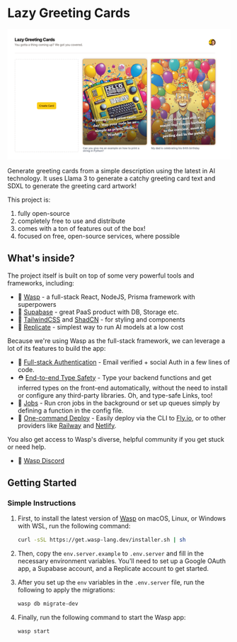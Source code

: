 # Lazy Greeting Cards

![Lazy Greeting Cards](./screenshot.png)

Generate greeting cards from a simple description using the latest in AI technology. It uses Llama 3 to generate a catchy greeting card text and SDXL to generate the greeting card artwork!

This project is:

1. fully open-source
2. completely free to use and distribute
3. comes with a ton of features out of the box!
4. focused on free, open-source services, where possible

## What's inside?

The project itself is built on top of some very powerful tools and frameworks, including:

- 🐝 [Wasp](https://wasp-lang.dev) - a full-stack React, NodeJS, Prisma framework with superpowers
- 🚀 [Supabase](https://supabase.com/) - great PaaS product with DB, Storage etc.
- 💅 [TailwindCSS](https://tailwindcss.com) and [ShadCN](https://ui.shadcn.com/) - for styling and components
- 🤖 [Replicate](https://replicate.com/) - simplest way to run AI models at a low cost

Because we're using Wasp as the full-stack framework, we can leverage a lot of its features to build the app:

- 🔐 [Full-stack Authentication](https://wasp-lang.dev/docs/auth/overview) - Email verified + social Auth in a few lines of code.
- ⛑ [End-to-end Type Safety](https://wasp-lang.dev/docs/data-model/operations/overview) - Type your backend functions and get inferred types on the front-end automatically, without the need to install or configure any third-party libraries. Oh, and type-safe Links, too!
- 🤖 [Jobs](https://wasp-lang.dev/docs/advanced/jobs) - Run cron jobs in the background or set up queues simply by defining a function in the config file.
- 🚀 [One-command Deploy](https://wasp-lang.dev/docs/advanced/deployment/overview) - Easily deploy via the CLI to [Fly.io](https://fly.io), or to other providers like [Railway](https://railway.app) and [Netlify](https://netlify.com).

You also get access to Wasp's diverse, helpful community if you get stuck or need help.
- 🤝 [Wasp Discord](https://discord.gg/aCamt5wCpS)

## Getting Started

### Simple Instructions

1. First, to install the latest version of [Wasp](https://wasp.sh/) on macOS, Linux, or Windows with WSL, run the following command:
    ```bash
    curl -sSL https://get.wasp-lang.dev/installer.sh | sh
    ```

2. Then, copy the `env.server.example` to `.env.server` and fill in the necessary environment variables. You'll need to set up a Google OAuth app, a Supabase account, and a Replicate account to get started.

3. After you set up the `env` variables in the `.env.server` file, run the following to apply the migrations:
    ```bash
    wasp db migrate-dev
    ```

4. Finally, run the following command to start the Wasp app:
    ```bash
    wasp start
    ```
